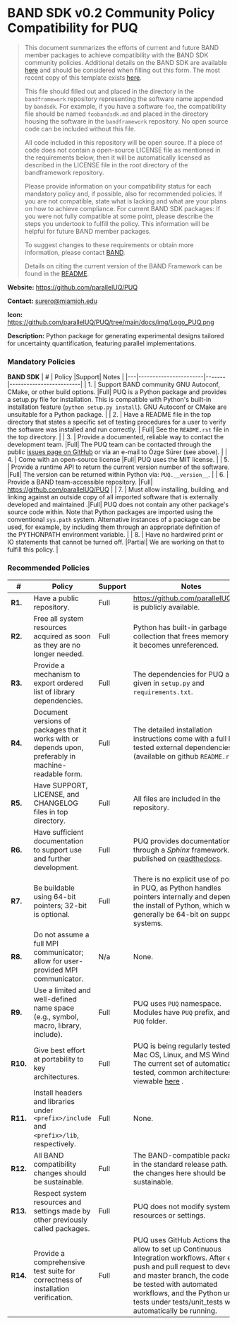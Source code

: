 # BAND SDK v0.2 Community Policy Compatibility for PUQ


> This document summarizes the efforts of current and future BAND member packages to achieve compatibility with the BAND SDK community policies.  Additional details on the BAND SDK are available [here](/resources/sdkpolicies/bandsdk.md) and should be considered when filling out this form. The most recent copy of this template exists [here](/resources/sdkpolicies/template.md).
>
> This file should filled out and placed in the directory in the `bandframework` repository representing the software name appended by `bandsdk`.  For example, if you have a software `foo`, the compatibility file should be named `foobandsdk.md` and placed in the directory housing the software in the `bandframework` repository. No open source code can be included without this file.
>
> All code included in this repository will be open source.  If a piece of code does not contain a open-source LICENSE file as mentioned in the requirements below, then it will be automatically licensed as described in the LICENSE file in the root directory of the bandframework repository.
>
> Please provide information on your compatibility status for each mandatory policy and, if possible, also for recommended policies. If you are not compatible, state what is lacking and what are your plans on how to achieve compliance. For current BAND SDK packages: If you were not fully compatible at some point, please describe the steps you undertook to fulfill the policy. This information will be helpful for future BAND member packages.
>
> To suggest changes to these requirements or obtain more information, please contact [BAND](https://bandframework.github.io/team).
>
> Details on citing the current version of the BAND Framework can be found in the [README](https://github.com/bandframework/bandframework).


**Website:** https://github.com/parallelUQ/PUQ

**Contact:** surero@miamioh.edu

**Icon:** https://github.com/parallelUQ/PUQ/tree/main/docs/img/Logo_PUQ.png

**Description:**  Python package for generating experimental designs tailored for uncertainty quantification, featuring parallel implementations.

### Mandatory Policies

**BAND SDK**
| # | Policy                 |Support| Notes                   |
|---|-----------------------|-------|-------------------------|
| 1. | Support BAND community GNU Autoconf, CMake, or other build options. |Full| PUQ is a Python package and provides a setup.py file for installation. This is compatible with Python's built-in installation feature (``python setup.py install``). GNU Autoconf or CMake are unsuitable for a Python package. |
| 2. | Have a README file in the top directory that states a specific set of testing procedures for a user to verify the software was installed and run correctly. | Full|  See the `README.rst` file in the top directory. |
| 3. | Provide a documented, reliable way to contact the development team. |Full| The PUQ team can be contacted through the public [issues page on GitHub](https://github.com/parallelUQ/PUQ/issues) or via an e-mail to Özge Sürer (see above). |
| 4. | Come with an open-source license |Full| PUQ uses the MIT license. |
| 5. | Provide a runtime API to return the current version number of the software. |Full| The version can be returned within Python via: `PUQ.__version__`. |
| 6. | Provide a BAND team-accessible repository. |Full| https://github.com/parallelUQ/PUQ |
| 7. | Must allow installing, building, and linking against an outside copy of all imported software that is externally developed and maintained .|Full| PUQ does not contain any other package's source code within. Note that Python packages are imported using the conventional `sys.path` system. Alternative instances of a package can be used, for example, by including them through an appropriate definition of the PYTHONPATH environment variable. |
| 8. | Have no hardwired print or IO statements that cannot be turned off. |Partial| We are working on that to fulfill this policy. |



### Recommended Policies

| # | Policy                 |Support| Notes                   |
|---|------------------------|-------|-------------------------|
|**R1.**| Have a public repository. |Full| https://github.com/parallelUQ/PUQ is publicly available.  |
|**R2.**| Free all system resources acquired as soon as they are no longer needed. |Full| Python has built-in garbage collection that frees memory when it becomes unreferenced. |
|**R3.**| Provide a mechanism to export ordered list of library dependencies. |Full| The dependencies for PUQ are given in `setup.py` and `requirements.txt`. |
|**R4.**| Document versions of packages that it works with or depends upon, preferably in machine-readable form.  |Full|  The detailed installation instructions come with a full list of tested external dependencies (available on github `README.rst`). |
|**R5.**| Have SUPPORT, LICENSE, and CHANGELOG files in top directory.  |Full| All files are included in the repository. |
|**R6.**| Have sufficient documentation to support use and further development.  |Full| PUQ provides documentation through a *Sphinx* framework. It is published on [readthedocs](https://PUQ.readthedocs.io). |
|**R7.**| Be buildable using 64-bit pointers; 32-bit is optional. |Full| There is no explicit use of pointers in PUQ, as Python handles pointers internally and depends on the install of Python, which will generally be 64-bit on supported systems. |
|**R8.**| Do not assume a full MPI communicator; allow for user-provided MPI communicator. |N/a| None. |
|**R9.**| Use a limited and well-defined name space (e.g., symbol, macro, library, include). |Full| PUQ uses `PUQ` namespace. Modules have `PUQ` prefix, and in `PUQ` folder. |
|**R10.**| Give best effort at portability to key architectures. |Full| PUQ is being regularly tested on Mac OS, Linux, and MS Windows. The current set of automatically tested, common architectures is viewable [here](https://github.com/parallelUQ/PUQ/blob/master/.github/workflows/) . |
|**R11.**| Install headers and libraries under `<prefix>/include` and `<prefix>/lib`, respectively. |Full| None.|
|**R12.**| All BAND compatibility changes should be sustainable. |Full| The BAND-compatible package is in the standard release path. All the changes here should be sustainable.|
|**R13.**| Respect system resources and settings made by other previously called packages. |Full| PUQ does not modify system resources or settings. |
|**R14.**| Provide a comprehensive test suite for correctness of installation verification. |Full| PUQ uses GitHub Actions that allow to set up Continuous Integration workflows. After each push and pull request to develop and master branch, the code will be tested with automated workflows, and the Python unit tests under tests/unit_tests will automatically be running. |
